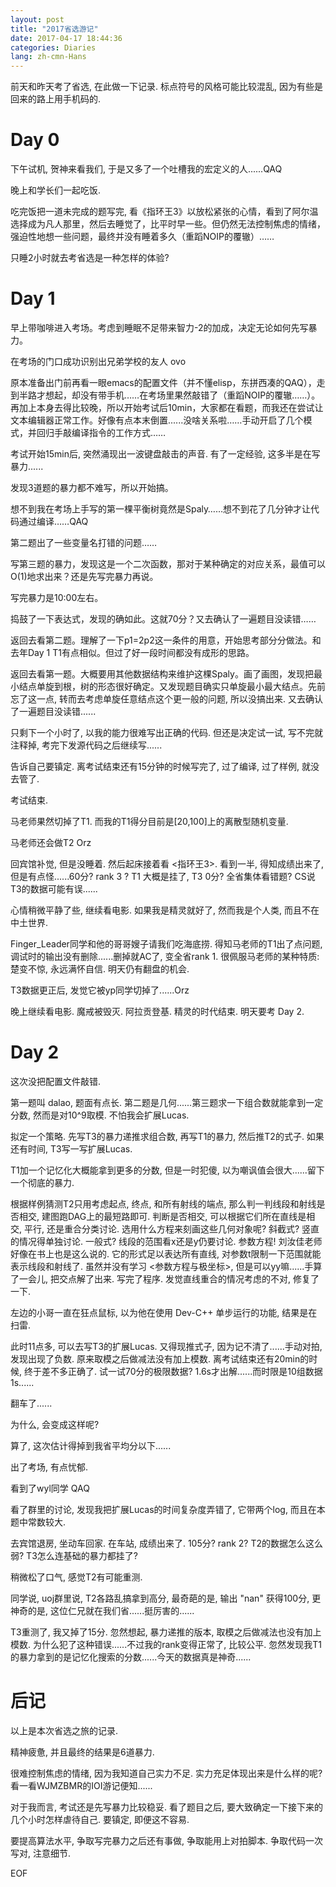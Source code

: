 ```yaml
---
layout: post
title: "2017省选游记"
date: 2017-04-17 18:44:36
categories: Diaries
lang: zh-cmn-Hans
---
```

前天和昨天考了省选, 在此做一下记录. 标点符号的风格可能比较混乱, 因为有些是回来的路上用手机码的.
<!--more-->

# Day 0
下午试机, 贺神来看我们, 于是又多了一个吐槽我的宏定义的人......QAQ

晚上和学长们一起吃饭.

吃完饭把一道未完成的题写完, 看《指环王3》以放松紧张的心情，看到了阿尔温选择成为凡人那里，然后去睡觉了，比平时早一些。但仍然无法控制焦虑的情绪，强迫性地想一些问题，最终并没有睡着多久（重蹈NOIP的覆辙）……

只睡2小时就去考省选是一种怎样的体验?

# Day 1
早上带咖啡进入考场。考虑到睡眠不足带来智力-2的加成，决定无论如何先写暴力。

在考场的门口成功识别出兄弟学校的友人 ovo

原本准备出门前再看一眼emacs的配置文件（并不懂elisp，东拼西凑的QAQ），走到半路才想起，却没有带手机……在考场里果然敲错了（重蹈NOIP的覆辙……）。再加上本身去得比较晚，所以开始考试后10min，大家都在看题，而我还在尝试让文本编辑器正常工作。好像有点本末倒置......没啥关系啦……手动开启了几个模式，并回归手敲编译指令的工作方式……

考试开始15min后, 突然涌现出一波键盘敲击的声音. 有了一定经验, 这多半是在写暴力......

发现3道题的暴力都不难写，所以开始搞。

想不到我在考场上手写的第一棵平衡树竟然是Spaly……想不到花了几分钟才让代码通过编译……QAQ

第二题出了一些变量名打错的问题……

写第三题的暴力，发现这是一个二次函数，那对于某种确定的对应关系，最值可以O(1)地求出来？还是先写完暴力再说。

写完暴力是10:00左右。

捣鼓了一下表达式，发现的确如此。这就70分？又去确认了一遍题目没读错……

返回去看第二题。理解了一下p1=2p2这一条件的用意，开始思考部分分做法。和去年Day 1 T1有点相似。但过了好一段时间都没有成形的思路。

返回去看第一题。大概要用其他数据结构来维护这棵Spaly。画了画图，发现把最小结点单旋到根，树的形态很好确定。又发现题目确实只单旋最小最大结点。先前忘了这一点, 转而去考虑单旋任意结点这个更一般的问题, 所以没搞出来. 又去确认了一遍题目没读错......

只剩下一个小时了, 以我的能力很难写出正确的代码. 但还是决定试一试, 写不完就注释掉, 考完下发源代码之后继续写......

告诉自己要镇定. 离考试结束还有15分钟的时候写完了, 过了编译, 过了样例, 就没去管了.

考试结束.

马老师果然切掉了T1. 而我的T1得分目前是[20,100]上的离散型随机变量.

马老师还会做T2 Orz

回宾馆补觉, 但是没睡着. 然后起床接着看 <指环王3>. 看到一半, 得知成绩出来了, 但是有点怪......60分? rank 3 ? T1 大概是挂了, T3 0分? 全省集体看错题? CS说T3的数据可能有误......

心情稍微平静了些, 继续看电影. 如果我是精灵就好了, 然而我是个人类, 而且不在中土世界.

Finger_Leader同学和他的哥哥嫂子请我们吃海底捞. 得知马老师的T1出了点问题, 调试时的输出没有删除......删掉就AC了, 变全省rank 1. 很佩服马老师的某种特质: 楚变不惊, 永远满怀自信. 明天仍有翻盘的机会.

T3数据更正后, 发觉它被yp同学切掉了......Orz

晚上继续看电影. 魔戒被毁灭. 阿拉贡登基. 精灵的时代结束. 明天要考 Day 2.

# Day 2
这次没把配置文件敲错.

第一题叫 dalao, 题面有点长. 第二题是几何......第三题求一下组合数就能拿到一定分数, 然而是对10^9取模. 不怕我会扩展Lucas.

拟定一个策略. 先写T3的暴力递推求组合数, 再写T1的暴力, 然后推T2的式子. 如果还有时间, T3写一写扩展Lucas.

T1加一个记忆化大概能拿到更多的分数, 但是一时犯傻, 以为嘲讽值会很大......留下一个彻底的暴力.

根据样例猜测T2只用考虑起点, 终点, 和所有射线的端点, 那么判一判线段和射线是否相交, 建图跑DAG上的最短路即可. 判断是否相交, 可以根据它们所在直线是相交, 平行, 还是重合分类讨论. 选用什么方程来刻画这些几何对象呢? 斜截式? 竖直的情况得单独讨论. 一般式? 线段的范围看x还是y仍要讨论. 参数方程! 刘汝佳老师好像在书上也是这么说的. 它的形式足以表达所有直线, 对参数t限制一下范围就能表示线段和射线了. 虽然并没有学习 <参数方程与极坐标>, 但是可以yy嘛......手算了一会儿, 把交点解了出来. 写完了程序. 发觉直线重合的情况考虑的不对, 修复了一下.

左边的小哥一直在狂点鼠标, 以为他在使用 Dev-C++ 单步运行的功能, 结果是在扫雷.

此时11点多, 可以去写T3的扩展Lucas. 又得现推式子, 因为记不清了......手动对拍, 发现出现了负数. 原来取模之后做减法没有加上模数. 离考试结束还有20min的时候, 终于差不多正确了. 试一试70分的极限数据? 1.6s才出解......而时限是10组数据1s......

翻车了......

为什么, 会变成这样呢?

算了, 这次估计得掉到我省平均分以下......

出了考场, 有点忧郁.

看到了wyl同学 QAQ

看了群里的讨论, 发现我把扩展Lucas的时间复杂度弄错了, 它带两个log, 而且在本题中常数较大.

去宾馆退房, 坐动车回家. 在车站, 成绩出来了. 105分? rank 2? T2的数据怎么这么弱? T3怎么连基础的暴力都挂了?

稍微松了口气, 感觉T2有可能重测.

同学说, uoj群里说, T2各路乱搞拿到高分, 最奇葩的是, 输出 "nan" 获得100分, 更神奇的是, 这位仁兄就在我们省......挺厉害的......

T3重测了, 我又掉了15分. 忽然想起, 暴力递推的版本, 取模之后做减法也没有加上模数. 为什么犯了这种错误......不过我的rank变得正常了, 比较公平. 忽然发现我T1的暴力拿到的是记忆化搜索的分数......今天的数据真是神奇......

# 后记
以上是本次省选之旅的记录.

精神疲惫, 并且最终的结果是6道暴力.

很难控制焦虑的情绪, 因为我知道自己实力不足. 实力充足体现出来是什么样的呢? 看一看WJMZBMR的IOI游记便知......

对于我而言, 考试还是先写暴力比较稳妥. 看了题目之后, 要大致确定一下接下来的几个小时怎样虐待自己. 要镇定, 即便这不容易.

要提高算法水平, 争取写完暴力之后还有事做, 争取能用上对拍脚本. 争取代码一次写对, 注意细节. 

EOF
